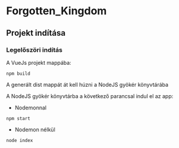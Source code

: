 # Forgotten_Kingdom
## Projekt indítása
### Legelőszöri indítás
A VueJs projekt mappába:
```
npm build
```
A generált dist mappát át kell húzni a NodeJS gyökér könyvtárába

A NodeJS gyökér könyvtárba a következő parancsal indul el az app:
- Nodemonnal
```
npm start
```
- Nodemon nélkül
```
node index
```